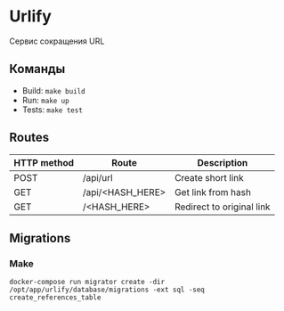 # Urlify

Сервис сокращения URL

## Команды
* Build: `make build`
* Run: `make up`
* Tests: `make test`

## Routes

| HTTP method | Route            | Description               |
|-------------|------------------|---------------------------|
| POST        | /api/url         | Create short link         |
| GET         | /api/<HASH_HERE> | Get link from hash        |
| GET         | /<HASH_HERE>     | Redirect to original link |

## Migrations

### Make

```shell
docker-compose run migrator create -dir /opt/app/urlify/database/migrations -ext sql -seq create_references_table
```